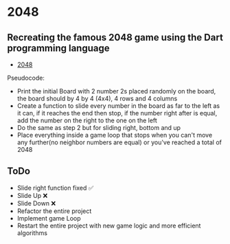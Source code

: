 # 2048
## Recreating the famous 2048 game using the Dart programming language
- [2048](https://2048game.com/?ref=google-search-classic&gclid=Cj0KCQjw8qmhBhClARIsANAtbofGvr8fmccOja9kg2pzLOjVEUefSEFFzeptyiZVf8nE7mK8fGjE-kIaAmVpEALw_wcB)

Pseudocode:
- Print the initial Board with 2 number 2s placed randomly on the board, the board should by 4 by 4 (4x4), 4 rows and 4 columns
- Create a function to slide every number in the board as far to the left as it can, if it reaches the end then stop, if the number right after is equal, add the number on the right to the one on the left
- Do the same as step 2 but for sliding right, bottom and up
- Place everything inside a game loop that stops when you can't move any further(no neighbor numbers are equal) or you've reached a total of 2048

## ToDo
- Slide right function fixed ✅
- Slide Up ❌
- Slide Down ❌
- Refactor the entire project
- Implement game Loop
- Restart the entire project with new game logic and more efficient algorithms
